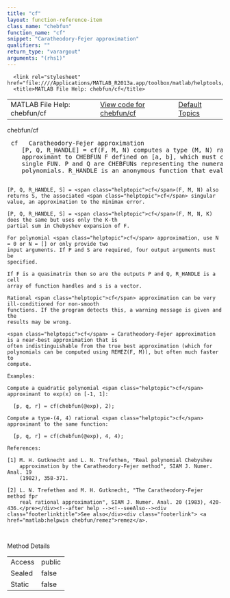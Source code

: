 ```yaml
---
title: "cf"
layout: function-reference-item
class_name: "chebfun"
function_name: "cf"
snippet: "Caratheodory-Fejer approximation"
qualifiers: ""
return_type: "varargout"
arguments: "(rhs1)"
---
```


<html>
   <head>
      <meta http-equiv="Content-Type" content="text/html; charset=utf-8">
   
      <link rel="stylesheet" href="file:////Applications/MATLAB_R2013a.app/toolbox/matlab/helptools/private/helpwin.css">
      <title>MATLAB File Help: chebfun/cf</title>
   </head>
   <body>
      <!--Single-page help-->
      <table border="0" cellspacing="0" width="100%">
         <tr class="subheader">
            <td class="headertitle">MATLAB File Help: chebfun/cf</td>
            <td class="subheader-left"><a href="matlab:edit chebfun/cf">View code for chebfun/cf</a></td>
            <td class="subheader-right"><a href="matlab:helpwin">Default Topics</a></td>
         </tr>
      </table>
      <div class="title">chebfun/cf</div>
      <div class="helptext"><pre><!--helptext --> <span class="helptopic">cf</span>   Caratheodory-Fejer approximation
    [P, Q, R_HANDLE] = <span class="helptopic">cf</span>(F, M, N) computes a type (M, N) rational <span class="helptopic">cf</span>
    approximant to CHEBFUN F defined on [a, b], which must consist of just a
    single FUN. P and Q are CHEBFUNs representing the numerator and denominator
    polynomials. R_HANDLE is an anonymous function that evaluates P/Q.
 
    [P, Q, R_HANDLE, S] = <span class="helptopic">cf</span>(F, M, N) also returns S, the associated <span class="helptopic">cf</span> singular
    value, an approximation to the minimax error.
 
    [P, Q, R_HANDLE, S] = <span class="helptopic">cf</span>(F, M, N, K) does the same but uses only the K-th
    partial sum in Chebyshev expansion of F.
 
    For polynomial <span class="helptopic">cf</span> approximation, use N = 0 or N = [] or only provide two
    input arguments. If P and S are required, four output arguments must be
    specified.
 
    If F is a quasimatrix then so are the outputs P and Q, R_HANDLE is a cell
    array of function handles and s is a vector.
 
    Rational <span class="helptopic">cf</span> approximation can be very ill-conditioned for non-smooth
    functions. If the program detects this, a warning message is given and the
    results may be wrong.
 
    <span class="helptopic">cf</span> = Caratheodory-Fejer approximation is a near-best approximation that is
    often indistinguishable from the true best approximation (which for
    polynomials can be computed using REMEZ(F, M)), but often much faster to
    compute.
 
    Examples:
 
    Compute a quadratic polynomial <span class="helptopic">cf</span> approximant to exp(x) on [-1, 1]:
 
      [p, q, r] = cf(chebfun(@exp), 2);
 
    Compute a type-(4, 4) rational <span class="helptopic">cf</span> approximant to the same function:
 
      [p, q, r] = cf(chebfun(@exp), 4, 4);
 
    References:
 
    [1] M. H. Gutknecht and L. N. Trefethen, "Real polynomial Chebyshev
        approximation by the Caratheodory-Fejer method", SIAM J. Numer. Anal. 19 
        (1982), 358-371.
 
    [2] L. N. Trefethen and M. H. Gutknecht, "The Caratheodory-Fejer method fpr
        real rational approximation", SIAM J. Numer. Anal. 20 (1983), 420-436.</pre></div><!--after help --><!--seeAlso--><div class="footerlinktitle">See also</div><div class="footerlink"> <a href="matlab:helpwin chebfun/remez">remez</a>.
</div>
      <!--Method-->
      <div class="sectiontitle">Method Details</div>
      <table class="class-details">
         <tr>
            <td class="class-detail-label">Access</td>
            <td>public</td>
         </tr>
         <tr>
            <td class="class-detail-label">Sealed</td>
            <td>false</td>
         </tr>
         <tr>
            <td class="class-detail-label">Static</td>
            <td>false</td>
         </tr>
      </table>
   </body>
</html>
